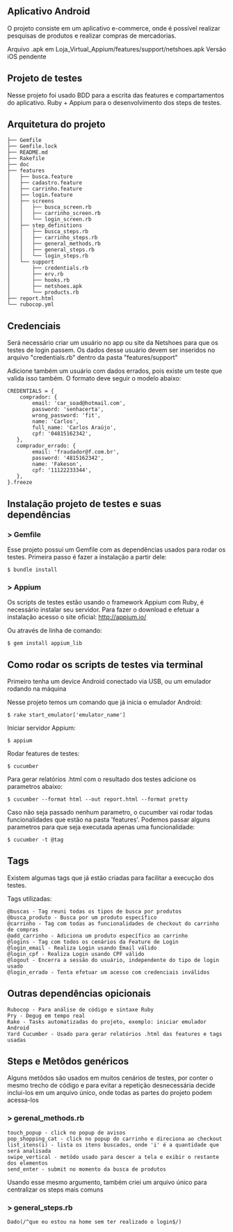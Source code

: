 ## Aplicativo Android

O projeto consiste em um aplicativo e-commerce, onde é possível realizar pesquisas de produtos e realizar compras de mercadorias.

Arquivo .apk em Loja_Virtual_Appium/features/support/netshoes.apk
Versão iOS pendente

## Projeto de testes

Nesse projeto foi usado BDD para a escrita das features e compartamentos do aplicativo. 
Ruby + Appium para o desenvolvimento dos steps de testes.

## Arquitetura do projeto 

```
├── Gemfile
├── Gemfile.lock
├── README.md
├── Rakefile
├── doc
├── features
│   ├── busca.feature
│   ├── cadastro.feature
│   ├── carrinho.feature
│   ├── login.feature
│   ├── screens
│   │   ├── busca_screen.rb
│   │   ├── carrinho_screen.rb
│   │   └── login_screen.rb
│   ├── step_definitions
│   │   ├── busca_steps.rb
│   │   ├── carrinho_steps.rb
│   │   ├── general_methods.rb
│   │   ├── general_steps.rb
│   │   └── login_steps.rb
│   └── support
│       ├── credentials.rb
│       ├── erv.rb
│       ├── hooks.rb
│       ├── netshoes.apk
│       └── products.rb
├── report.html
└── rubocop.yml
```


## Credenciais

Será necessário criar um usuário no app ou site da Netshoes para que os testes de login passem. 
Os dados desse usuário devem ser inseridos no arquivo "credentials.rb" dentro da pasta "features/support"

Adicione também um usuário com dados errados, pois existe um teste que valida isso também. O formato deve seguir o modelo abaixo: 

```
CREDENTIALS = {
    comprador: {
        email: 'car_soad@hotmail.com',
        password: 'senhacerta',
        wrong_password: 'fit',
        name: 'Carlos',
        full_name: 'Carlos Araújo',
        cpf: '04815162342',
   },
   comprador_errado: {
        email: 'fraudador@f.com.br',
        password: '4815162342',
        name: 'Fakeson',
        cpf: '11122233344',
   },
}.freeze
```

## Instalação projeto de testes e suas dependências

### > Gemfile

Esse projeto possui um Gemfile com as dependências usados para rodar os testes. Primeira passo é fazer a instalação a partir dele: 
```
$ bundle install
```

### > Appium

Os scripts de testes estão usando o framework Appium com Ruby, é necessário instalar seu servidor. Para fazer o download e efetuar a instalação acesso o site oficial: 
http://appium.io/

Ou através de linha de comando:
```
$ gem install appium_lib
```

## Como rodar os scripts de testes via terminal 

Primeiro tenha um device Android conectado via USB, ou um emulador rodando na máquina

Nesse projeto temos um comando que já inicia o emulador Android:
```
$ rake start_emulator['emulator_name']
```

Iniciar servidor Appium:
```
$ appium
```

Rodar features de testes:
```
$ cucumber 
```

Para gerar relatórios .html com o resultado dos testes adicione os parametros abaixo:
```
$ cucumber --format html --out report.html --format pretty
```

Caso não seja passado nenhum parametro, o cucumber vai rodar todas funcionalidades que estão na pasta 'features'.
Podemos passar alguns parametros para que seja executada apenas uma funcionalidade:
```
$ cucumber -t @tag
```

## Tags

Existem algumas tags que já estão criadas para facilitar a execução dos testes.

Tags utilizadas:
```
@buscas - Tag reuni todas os tipos de busca por produtos
@busca_produto - Busca por um produto específico 
@carrinho - Tag com todas as funcionalidades de checkout do carrinho de compras
@add_carrinho - Adiciona um produto específico ao carrinho
@logins - Tag com todos os cenários da Feature de Login
@login_email - Realiza Login usando Email válido
@login_cpf - Realiza Login usando CPF válido
@logout - Encerra a sessão do usuário, independente do tipo de login usado
@login_errado - Tenta efetuar um acesso com credenciais inválidos
```

## Outras dependências opicionais 
```
Rubocop - Para análise de código e sintaxe Ruby
Pry - Degug em tempo real 
Rake - Tasks automatizadas do projeto, exemplo: iniciar emulador Android
Yard Cucumber - Usado para gerar relatórios .html das features e tags usadas
```

## Steps e Metôdos genéricos

Alguns metôdos são usados em muitos cenários de testes, por conter o mesmo trecho de código e para evitar a repetição desnecessária decide inclui-los em um arquivo único, onde todas as partes do projeto podem acessa-los

### > gerenal_methods.rb
```
touch_popup - click no popup de avisos
pop_shopping_cat - click no popup do carrinho e direciona ao checkout
list_itens(i) - lista os itens buscados, onde 'i' é a quantidade que será analisada
swipe_vertical - metôdo usado para descer a tela e exibir o restante dos elementos
send_enter - submit no momento da busca de produtos
```

Usando esse mesmo argumento, também criei um arquivo único para centralizar os steps mais comuns 

### > general_steps.rb
```
Dado(/^que eu estou na home sem ter realizado o login$/) 
```
